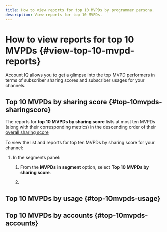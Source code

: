 ```yaml
---
title: How to view reports for top 10 MVPDs by programmer persona.
description: View reports for top 10 MVPDs.
---
```


# How to view reports for top 10 MVPDs {#view-top-10-mvpd-reports}

Account IQ allows you to get a glimpse into the top MVPD performers in terms of subscriber sharing scores and subscriber usages for your channels.

## Top 10 MVPDs by sharing score {#top-10mvpds-sharingscore}

The reports for **top 10 MVPDs by sharing score** lists at most ten MVPDs (along with their corresponding metrics) in the descending order of their [overall sharing score](/help/AccountIQ/product-concepts.md#overall-sharing-score)

To view the list and reports for top ten MVPDs by sharing score for your channel:

1. In the segments panel:

    1. From the **MVPDs in segment** option, select **Top 10 MVPDs by sharing score**.
    
    1. 



## Top 10 MVPDs by usage {#top-10mvpds-usage}

## Top 10 MVPDs by accounts {#top-10mvpds-accounts}
